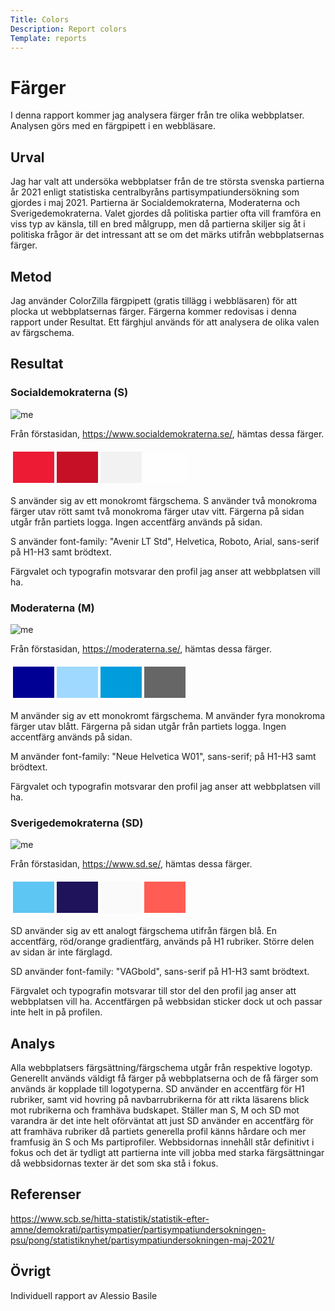 ```yaml
---
Title: Colors
Description: Report colors
Template: reports
---
```


Färger
=======================

I denna rapport kommer jag analysera färger från tre olika webbplatser. Analysen görs med en färgpipett i en webbläsare.

Urval
-----------------------

Jag har valt att undersöka webbplatser från de tre största svenska partierna år 2021 enligt statistiska centralbyråns partisympatiundersökning som gjordes i maj 2021. Partierna är Socialdemokraterna, Moderaterna och Sverigedemokraterna. Valet gjordes då politiska partier ofta vill framföra en viss typ av känsla, till en bred målgrupp, men då partierna skiljer sig åt i politiska frågor är det intressant att se om det märks utifrån webbplatsernas färger.

Metod
-----------------------

Jag använder ColorZilla färgpipett (gratis tillägg i webbläsaren) för att plocka ut webbplatsernas färger. Färgerna kommer redovisas i denna rapport under Resultat. Ett färghjul används för att analysera de olika valen av färgschema.

Resultat
-----------------------

### Socialdemokraterna (S)

![me](%assets_url%/img/S_print.png)

Från förstasidan, https://www.socialdemokraterna.se/, hämtas dessa färger. 
<table style="border-spacing: 4px; border-collapse: separate">
<tr>
<td style="height: 50px; width: 50px; background-color: #ED1B34">
<td style="height: 50px; width: 50px; background-color: #C51025">
<td style="height: 50px; width: 50px; background-color: #F2F2F2">
<td style="height: 50px; width: 50px; background-color: #FFFEFE">
</tr>
</table>

S använder sig av ett monokromt färgschema. S använder två monokroma färger utav rött samt två monokroma färger utav vitt. Färgerna på sidan utgår från partiets logga. Ingen accentfärg används på sidan. 

S använder font-family: "Avenir LT Std", Helvetica, Roboto, Arial, sans-serif på H1-H3 samt brödtext. 

Färgvalet och typografin motsvarar den profil jag anser att webbplatsen vill ha.

### Moderaterna (M)

![me](%assets_url%/img/M_print.png)

Från förstasidan, https://moderaterna.se/, hämtas dessa färger. 
<table style="border-spacing: 4px; border-collapse: separate">
<tr>
<td style="height: 50px; width: 50px; background-color: #000094">
<td style="height: 50px; width: 50px; background-color: #A0D9FF">
<td style="height: 50px; width: 50px; background-color: #019CDB">
<td style="height: 50px; width: 50px; background-color: #666666">
</tr>
</table>

M använder sig av ett monokromt färgschema. M använder fyra monokroma färger utav blått. Färgerna på sidan utgår från partiets logga. Ingen accentfärg används på sidan. 

M använder font-family: "Neue Helvetica W01", sans-serif; på H1-H3 samt brödtext. 

Färgvalet och typografin motsvarar den profil jag anser att webbplatsen vill ha.

### Sverigedemokraterna (SD)

![me](%assets_url%/img/SD_print.png)

Från förstasidan, https://www.sd.se/, hämtas dessa färger. 
<table style="border-spacing: 4px; border-collapse: separate">
<tr>
<td style="height: 50px; width: 50px; background-color: #5DC6F2">
<td style="height: 50px; width: 50px; background-color: #1F135B">
<td style="height: 50px; width: 50px; background-color: #FAFAFA">
<td style="height: 50px; width: 50px; background-color: #FF5C53">
</tr>
</table>

SD använder sig av ett analogt färgschema utifrån färgen blå. En accentfärg, röd/orange gradientfärg, används på H1 rubriker. Större delen av sidan är inte färglagd. 

SD använder font-family: "VAGbold", sans-serif på H1-H3 samt brödtext. 

Färgvalet och typografin motsvarar till stor del den profil jag anser att webbplatsen vill ha. Accentfärgen på webbsidan sticker dock ut och passar inte helt in på profilen.

Analys
-----------------------

Alla webbplatsers färgsättning/färgschema utgår från respektive logotyp. Generellt används väldigt få färger på webbplatserna och de få färger som används är kopplade till logotyperna. SD använder en accentfärg för H1 rubriker, samt vid hovring på navbarrubrikerna för att rikta läsarens blick mot rubrikerna och framhäva budskapet. Ställer man S, M och SD mot varandra är det inte helt oförväntat att just SD använder en accentfärg för att framhäva rubriker då partiets generella profil känns hårdare och mer framfusig än S och Ms partiprofiler. Webbsidornas innehåll står definitivt i fokus och det är tydligt att partierna inte vill jobba med starka färgsättningar då webbsidornas texter är det som ska stå i fokus. 

Referenser
-----------------------

https://www.scb.se/hitta-statistik/statistik-efter-amne/demokrati/partisympatier/partisympatiundersokningen-psu/pong/statistiknyhet/partisympatiundersokningen-maj-2021/

Övrigt
-----------------------

Individuell rapport av Alessio Basile